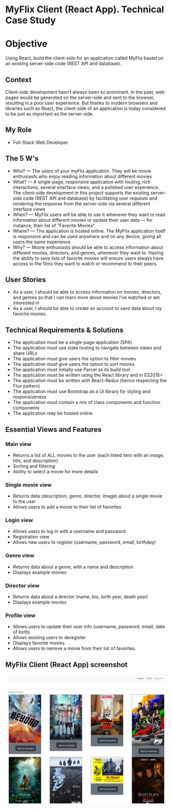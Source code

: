 # MyFlix Client (React App). Technical Case Study
 
# Objective
Using React, build the client-side for an application called MyFlix based on an existing server-side code (REST API and database).

## Context
Client-side development hasn’t always been so prominent. In the past, web pages would be generated on the server-side and sent to the browser, resulting in a poor user experience. But thanks to modern browsers and libraries such as React, the client-side of an application is today considered to be just as important as the server-side. 

## My Role
- Full-Stack Web Developer

## The 5 W's
- Who? — The users of your myFlix application. They will be movie enthusiasts who enjoy reading information about different movies
- What? — A single-page, responsive application with routing, rich interactions, several interface views, and a polished user experience. The client-side development in this project supports the existing server-side code (REST API and database) by facilitating user requests and rendering the response from the server-side via several different interface views
- When? — MyFlix users will be able to use it whenever they want to read information about different movies or update their user data — for instance, their list of "Favorite Movies"
- Where? — The application is hosted online. The MyFlix application itself is responsive and can be used anywhere and on any device, giving all users the same experience
- Why? — Movie enthusiasts should be able to access information about different movies, directors, and genres, whenever they want to. Having the ability to save lists of favorite movies will ensure users always have access to the films they want to watch or recommend to their peers.

## User Stories 
- As a user, I should be able to access information on movies, directors, and genres so that I can learn more about movies I've watched or am interested in 
- As a user, I should be able to create an account to save data about my favorite movies.

## Technical Requirements & Solutions
- The application must be a single-page application (SPA) 
- The application must use state routing to navigate between views and share URLs 
- The application must give users the option to filter movies  
- The application must give users the option to sort movies 
- The application must initially use Parcel as its build tool 
- The application must be written using the React library and in ES2015+ 
- The application must be written with React-Redux (hence respecting the Flux pattern) 
- The application must use Bootstrap as a UI library for styling and responsiveness 
- The application must contain a mix of class components and function components 
- The application may be hosted online.

## Essential Views and Features 
### Main view 
- Returns a list of ALL movies to the user (each listed item with an image, title, and description) 
- Sorting and filtering  
- Ability to select a movie for more details 
### Single movie view  
- Returns data (description, genre, director, image) about a single movie to the user 
- Allows users to add a movie to their list of favorites 
### Login view  
- Allows users to log in with a username and password 
- Registration view  
- Allows new users to register (username, password, email, birthday) 
### Genre view  
- Returns data about a genre, with a name and description 
- Displays example movies 
### Director view  
- Returns data about a director (name, bio, birth year, death year)   
- Displays example movies 
### Profile view  
- Allows users to update their user info (username, password, email, date of birth) 
- Allows existing users to deregister 
- Displays favorite movies  
- Allows users to remove a movie from their list of favorites.

## MyFlix Client (React App) screenshot

![Livescreen](src/img/Livescreen/MyFLixClient_Livescreen_1.JPG)
